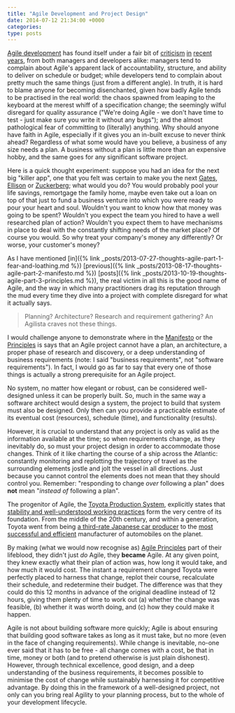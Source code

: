 ```yaml
---
title: "Agile Development and Project Design"
date: 2014-07-12 21:34:00 +0000
categories:
type: posts
---
```

[Agile development](https://en.wikipedia.org/wiki/Agile_software_development) has found itself under a fair bit of [criticism](https://blog.assembla.com/AssemblaBlog/tabid/12618/bid/87899/Seven-Things-I-Hate-About-Agile.aspx) [in](https://michaelochurch.wordpress.com/2014/06/20/on-programmers-deadlines-and-agile/) [recent](https://news.ycombinator.com/item?id=5406384) [years](https://www.itworld.com/article/2828943/enterprise-software/why-agile-isn-t-working--bringing-common-sense-to-agile-principles.html), from both managers and developers alike: managers tend to complain about Agile's apparent lack of accountability, structure, and ability to deliver on schedule or budget; while developers tend to complain about pretty much the same things (just from a different angle). In truth, it is hard to blame anyone for becoming disenchanted, given how badly Agile tends to be practised in the real world: the chaos spawned from leaping to the keyboard at the merest whiff of a specification change; the seemingly wilful disregard for quality assurance ("We're doing Agile - we don't have time to test - just make sure you write it without any bugs"); and the almost pathological fear of committing to (literally) anything. Why should anyone have faith in Agile, especially if it gives you an in-built excuse to never think ahead? Regardless of what some would have you believe, a business of any size needs a plan. A business without a plan is little more than an expensive hobby, and the same goes for any significant software project.

Here is a quick thought experiment: suppose you had an idea for the next big "killer app", one that you felt was certain to make you the next [Gates](https://en.wikipedia.org/wiki/Bill_Gates), [Ellison](https://en.wikipedia.org/wiki/Larry_Ellison) or [Zuckerberg](https://en.wikipedia.org/wiki/Mark_Zuckerberg); what would you do? You would probably pool your life savings, remortgage the family home, maybe even take out a loan on top of that just to fund a business venture into which you were ready to pour your heart and soul. Wouldn't you want to know how that money was going to be spent? Wouldn't you expect the team you hired to have a well researched plan of action? Wouldn't you expect them to have mechanisms in place to deal with the constantly shifting needs of the market place? Of course you would. So why treat your company's money any differently? Or worse, your customer's money?

As I have mentioned [in]({% link _posts/2013-07-27-thoughts-agile-part-1-fear-and-loathing.md %}) [previous]({% link _posts/2013-08-17-thoughts-agile-part-2-manifesto.md %}) [posts]({% link _posts/2013-10-19-thoughts-agile-part-3-principles.md %}), the real victim in all this is the good name of Agile, and the way in which many practitioners drag its reputation through the mud every time they dive into a project with complete disregard for what it actually says.

> Planning? Architecture? Research and requirement gathering? An Agilista craves not these things.

I would challenge anyone to demonstrate where in the [Manifesto](https://agilemanifesto.org/) or the [Principles](https://agilemanifesto.org/principles.html) is says that an Agile project cannot have a plan, an architecture, a proper phase of research and discovery, or a deep understanding of business requirements (note: I said "business requirements", not "software requirements"). In fact, I would go as far to say that every one of those things is actually a strong prerequisite for an Agile project.

No system, no matter how elegant or robust, can be considered well-designed unless it can be properly built. So, much in the same way a software architect would design a system, the project to build that system must also be designed. Only then can you provide a practicable estimate of its eventual cost (resources), schedule (time), and functionality (results).

However, it is crucial to understand that any project is only as valid as the information available at the time; so when requirements change, as they inevitably do, so must your project design in order to accommodate those changes. Think of it like charting the course of a ship across the Atlantic: constantly monitoring and replotting the trajectory of travel as the surrounding elements jostle and jolt the vessel in all directions. Just because you cannot control the elements does not mean that they should control you. Remember: "responding to change _over_ following a plan" does **not** mean "_instead of_ following a plan".

The progenitor of Agile, the [Toyota Production System](https://en.wikipedia.org/wiki/Toyota_Production_System), explicitly states that [stability and well-understood working practices](https://better-operations.com/2013/01/27/toyota-production-system/) form the very centre of its foundation. From the middle of the 20th century, and within a generation, Toyota went from being [a third-rate Japanese car producer](https://en.wikipedia.org/wiki/History_of_Toyota#Postwar_growth) to the [most successful and efficient](https://www.telegraph.co.uk/motoring/car-manufacturers/toyota/10594637/Toyota-still-the-worlds-biggest-car-manufacturer.html) manufacturer of automobiles on the planet.

By making (what we would now recognise as) [Agile Principles](https://agilemanifesto.org/principles.html) part of their lifeblood, they didn't just _do_ Agile, they **became** Agile. At any given point, they knew exactly what their plan of action was, how long it would take, and how much it would cost. The instant a requirement changed Toyota were perfectly placed to harness that change, replot their course, recalculate their schedule, and redetermine their budget. The difference was that they could do this 12 months in advance of the original deadline instead of 12 hours, giving them plenty of time to work out (a) whether the change was feasible, (b) whether it was worth doing, and (c) how they could make it happen.

Agile is not about building software more quickly; Agile is about ensuring that building good software takes as long as it must take, but no more (even in the face of changing requirements). While change is inevitable, no-one ever said that it has to be free - all change comes with a cost, be that in time, money or both (and to pretend otherwise is just plain dishonest). However, through technical excellence, good design, and a deep understanding of the business requirements, it becomes possible to minimise the cost of change while sustainably harnessing it for competitive advantage. By doing this in the framework of a well-designed project, not only can you bring real Agility to your planning process, but to the whole of your development lifecycle.
